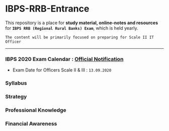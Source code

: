 # IBPS-RRB-Entrance
This repository is a place for **study material, online-notes and resources** for **`IBPS RRB (Regional Rural Banks) Exam`**, which is held yearly.

`The content will be primarily focused on preparing for Scale II IT Officer`

---

### IBPS 2020 Exam Calendar : [Official Notification](https://www.ibps.in/wp-content/uploads/IBPS_Calendar_2020.pdf)

- Exam Date for Officers Scale II & III : `13.09.2020`

### Syllabus

### Strategy

### Professional Knowledge

### Financial Awareness
